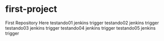 # first-project
First Repository Here
testando01 jenkins trigger
testando02 jenkins trigger
testando03 jenkins trigger
testando04 jenkins trigger
testando05 jenkins trigger
